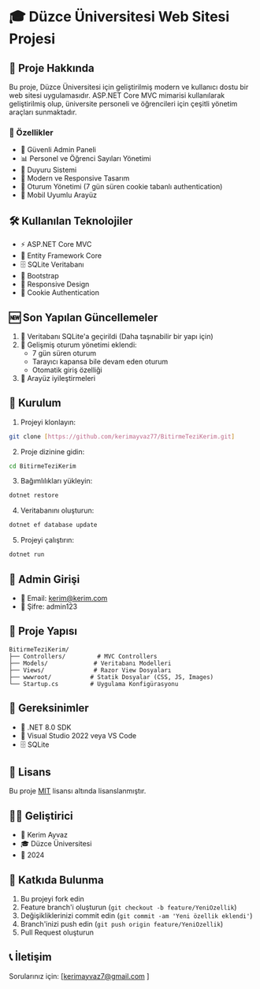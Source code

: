 # 🎓 Düzce Üniversitesi Web Sitesi Projesi

## 📝 Proje Hakkında
Bu proje, Düzce Üniversitesi için geliştirilmiş modern ve kullanıcı dostu bir web sitesi uygulamasıdır. ASP.NET Core MVC mimarisi kullanılarak geliştirilmiş olup, üniversite personeli ve öğrencileri için çeşitli yönetim araçları sunmaktadır.

### 🌟 Özellikler
- 🔐 Güvenli Admin Paneli
- 📊 Personel ve Öğrenci Sayıları Yönetimi
- 📢 Duyuru Sistemi
- 🎨 Modern ve Responsive Tasarım
- 🔄 Oturum Yönetimi (7 gün süren cookie tabanlı authentication)
- 📱 Mobil Uyumlu Arayüz

## 🛠️ Kullanılan Teknolojiler
- ⚡ ASP.NET Core MVC
- 🎯 Entity Framework Core
- 🗄️ SQLite Veritabanı
- 🎨 Bootstrap
- 📱 Responsive Design
- 🔐 Cookie Authentication

## 🆕 Son Yapılan Güncellemeler
1. 🔄 Veritabanı SQLite'a geçirildi (Daha taşınabilir bir yapı için)
2. 🔐 Gelişmiş oturum yönetimi eklendi:
   - 7 gün süren oturum
   - Tarayıcı kapansa bile devam eden oturum
   - Otomatik giriş özelliği
3. 🎨 Arayüz iyileştirmeleri

## 🚀 Kurulum
1. Projeyi klonlayın:
```bash
git clone [https://github.com/kerimayvaz77/BitirmeTeziKerim.git]
```

2. Proje dizinine gidin:
```bash
cd BitirmeTeziKerim
```

3. Bağımlılıkları yükleyin:
```bash
dotnet restore
```

4. Veritabanını oluşturun:
```bash
dotnet ef database update
```

5. Projeyi çalıştırın:
```bash
dotnet run
```

## 👥 Admin Girişi
- 📧 Email: kerim@kerim.com
- 🔑 Şifre: admin123

## 📁 Proje Yapısı
```
BitirmeTeziKerim/
├── Controllers/         # MVC Controllers
├── Models/             # Veritabanı Modelleri
├── Views/              # Razor View Dosyaları
├── wwwroot/           # Statik Dosyalar (CSS, JS, Images)
└── Startup.cs         # Uygulama Konfigürasyonu
```

## 🔧 Gereksinimler
- 🔷 .NET 8.0 SDK
- 📝 Visual Studio 2022 veya VS Code
- 🗄️ SQLite

## 📝 Lisans
Bu proje [MIT](LICENSE) lisansı altında lisanslanmıştır.

## 👨‍💻 Geliştirici
- 👤 Kerim Ayvaz
- 🎓 Düzce Üniversitesi
- 📅 2024

## 🤝 Katkıda Bulunma
1. Bu projeyi fork edin
2. Feature branch'i oluşturun (`git checkout -b feature/YeniOzellik`)
3. Değişikliklerinizi commit edin (`git commit -am 'Yeni özellik eklendi'`)
4. Branch'inizi push edin (`git push origin feature/YeniOzellik`)
5. Pull Request oluşturun

## 📞 İletişim
Sorularınız için: [kerimayvaz7@gmail.com ] 